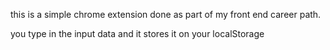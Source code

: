 this is a simple chrome extension done as part of my front end career path.

you type in the input data and it stores it on your localStorage
